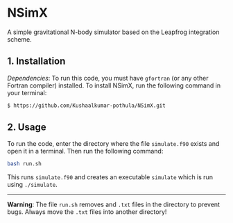 # NSimX
A simple gravitational N-body simulator based on the Leapfrog integration scheme.

## 1. Installation
*Dependencies*: To run this code, you must have ```gfortran``` (or any other Fortran compiler) installed.
To install NSimX, run the following command in your terminal:
```bash
$ https://github.com/Kushaalkumar-pothula/NSimX.git
```

## 2. Usage
To run the code, enter the directory where the file ```simulate.f90``` exists and open it in a terminal. Then run the following command:
```bash
bash run.sh
```
This runs ```simulate.f90``` and creates an executable ```simulate``` which is run using ```./simulate```. 

---

**Warning**: The file ```run.sh``` removes and ```.txt``` files in the directory to prevent bugs. Always move the ```.txt``` files into another directory!
